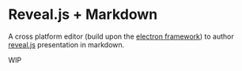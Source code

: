 # Reveal.js + Markdown

A cross platform editor (build upon the [electron framework](https://github.com/electron/electron)) to author [reveal.js](https://github.com/hakimel/reveal.js) presentation in markdown.

WIP